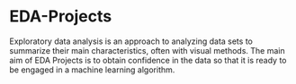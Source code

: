 # EDA-Projects
 Exploratory data analysis is an approach to analyzing data sets to summarize their main characteristics, often with visual methods. The main aim of EDA Projects is to obtain confidence in the data so that it is ready to be engaged in a machine learning algorithm.  
